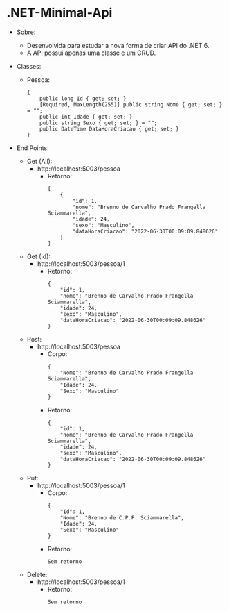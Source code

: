 # .NET-Minimal-Api

- Sobre:

    - Desenvolvida para estudar a nova forma de criar API do .NET 6.
    - A API possui apenas uma classe e um CRUD.

- Classes:
    - Pessoa:
        ```
        {
            public long Id { get; set; }
            [Required, MaxLength(255)] public string Nome { get; set; } = "";
            public int Idade { get; set; }
            public string Sexo { get; set; } = "";
            public DateTime DataHoraCriacao { get; set; }
        }
        ```

- End Points:
    - Get (All):
        - http://localhost:5003/pessoa
            - Retorno:
                ```
                [
                    {
                        "id": 1,
                        "nome": "Brenno de Carvalho Prado Frangella Sciammarella",
                        "idade": 24,
                        "sexo": "Masculino",
                        "dataHoraCriacao": "2022-06-30T00:09:09.848626"
                    }
                ]
                ```
    - Get (Id):
        - http://localhost:5003/pessoa/1
            - Retorno:
                ```
                {
                    "id": 1,
                    "nome": "Brenno de Carvalho Prado Frangella Sciammarella",
                    "idade": 24,
                    "sexo": "Masculino",
                    "dataHoraCriacao": "2022-06-30T00:09:09.848626"
                }
                ```
    - Post:
        - http://localhost:5003/pessoa
            - Corpo:
                ```
                {
                    "Nome": "Brenno de Carvalho Prado Frangella Sciammarella",
                    "Idade": 24,
                    "Sexo": "Masculino"
                }
                ```
            - Retorno:
                ```
                {
                    "id": 1,
                    "nome": "Brenno de Carvalho Prado Frangella Sciammarella",
                    "idade": 24,
                    "sexo": "Masculino",
                    "dataHoraCriacao": "2022-06-30T00:09:09.848626"
                }
                ```
    - Put: 
        - http://localhost:5003/pessoa/1
            - Corpo:
                ```
                {
                    "Id": 1,
                    "Nome": "Brenno de C.P.F. Sciammarella",
                    "Idade": 24,
                    "Sexo": "Masculino"
                }
                ```
            - Retorno:
                ```
                Sem retorno
                ```
    - Delete:
        - http://localhost:5003/pessoa/1
            - Retorno:
                ```
                Sem retorno
                ```
